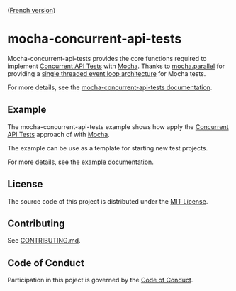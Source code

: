 ([French version](README-fr.md))

# mocha-concurrent-api-tests

Mocha-concurrent-api-tests provides the core functions required to implement [Concurrent API Tests](https://medium.com/@stphaneleblanc/d84f7a29f0dc?source=friends_link&sk=843339381eaf77195f8522449c907550) with [Mocha](https://mochajs.org/). Thanks to [mocha.parallel](https://github.com/danielstjules/mocha.parallel) for providing a [single threaded event loop architecture](https://medium.com/@sgd.daran/node-js-single-threaded-event-loop-model-dbeccf6a7c34) for Mocha tests. 

For more details, see the [mocha-concurrent-api-tests documentation](/lib/README.md#mocha-concurrent-api-tests).

## Example

The mocha-concurrent-api-tests example shows how apply the [Concurrent API Tests](https://medium.com/@stphaneleblanc/d84f7a29f0dc?source=friends_link&sk=843339381eaf77195f8522449c907550) approach of with [Mocha](https://mochajs.org/).

The example can be use as a template for starting new test projects.

For more details, see the [example documentation](/example/README.md#mocha-concurrent-api-tests-example).

## License

The source code of this project is distributed under the [MIT License](LICENSE).

## Contributing

See [CONTRIBUTING.md](CONTRIBUTING.md).

## Code of Conduct

Participation in this poject is governed by the [Code of Conduct](CODE_OF_CONDUCT.md).
